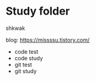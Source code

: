 # Study folder
shkwak

blog: https://missssu.tistory.com/

- code test
- code study
- git test
- git study